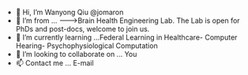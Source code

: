 - 👋 Hi, I’m Wanyong Qiu @jomaron
- 👀 I’m from ...  --->Brain Health Engineering Lab. The Lab is open for PhDs and post-docs, welcome to join us.
- 🌱 I’m currently learning ...Federal Learning in Healthcare- Computer Hearing- Psychophysiological Computation
- 💞️ I’m looking to collaborate on ... You
- 📫 Contact me ... E-mail

<!---
jomaron/jomaron is a ✨ special ✨ repository because its `README.md` (this file) appears on your GitHub profile.
You can click the Preview link to take a look at your changes.
--->
